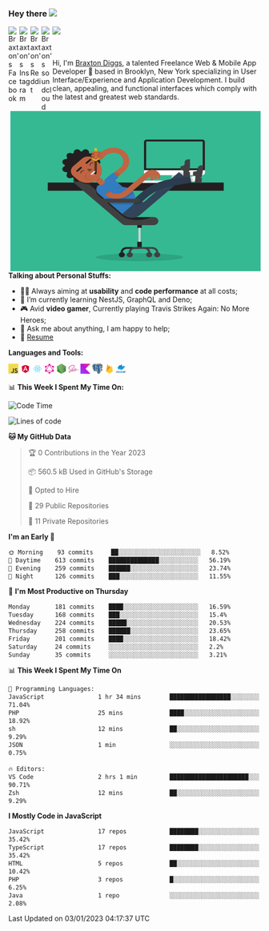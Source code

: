 ### Hey there <img src="https://media.giphy.com/media/hvRJCLFzcasrR4ia7z/giphy.gif" width="25">
<a href="https://www.facebook.com/BiggDiggz">
  <img align="left" alt="Braxton's Facebook" width="22px" src="https://cdn.jsdelivr.net/npm/simple-icons@v3/icons/facebook.svg" />
</a>
<a href="http://instagram.com/biggdiggz">
  <img align="left" alt="Braxton's Instagram" width="22px" src="https://cdn.jsdelivr.net/npm/simple-icons@v3/icons/instagram.svg" />
</a>
<a href="https://reddit.com/user/BiggDiggz/">
  <img align="left" alt="Braxton's Reddit" width="22px" src="https://cdn.jsdelivr.net/npm/simple-icons@v3/icons/reddit.svg" />
</a>
<a href="https://soundcloud.com/braxton-diggs">
  <img align="left" alt="Braxton's soundcloud" width="22px" src="https://cdn.jsdelivr.net/npm/simple-icons@v3/icons/soundcloud.svg" />
</a>

![](https://visitor-badge.glitch.me/badge?page_id=braxtondiggs.braxtondiggs)

<br />

Hi, I'm [Braxton Diggs](https://braxtondiggs.com/), a talented Freelance Web & Mobile App Developer 🚀 based in Brooklyn, New York specializing in User Interface/Experience and Application Development. I build clean, appealing, and functional interfaces which comply with the latest and greatest web standards.

  <img align="right" alt="GIF" src="https://github.com/braxtondiggs/braxtondiggs/blob/master/coder.gif?raw=true" width="500" height="320" />
  
**Talking about Personal Stuffs:**

- 🧑‍💻 Always aiming at **usability** and **code performance** at all costs;
- 🌱 I’m currently learning NestJS, GraphQL and Deno;
- 🎮 Avid **video gamer**, Currently playing Travis Strikes Again: No More Heroes;
- 💬 Ask me about anything, I am happy to help;
- 📝 [Resume](https://braxtondiggs.com/assets/resume/braxton-diggs.pdf)

**Languages and Tools:**  

<code><img height="20" src="https://raw.githubusercontent.com/github/explore/80688e429a7d4ef2fca1e82350fe8e3517d3494d/topics/javascript/javascript.png"></code>
<code><img height="20" src="https://raw.githubusercontent.com/github/explore/80688e429a7d4ef2fca1e82350fe8e3517d3494d/topics/angular/angular.png"></code>
<code><img height="20" src="https://raw.githubusercontent.com/github/explore/80688e429a7d4ef2fca1e82350fe8e3517d3494d/topics/react/react.png"></code>
<code><img height="20" src="https://raw.githubusercontent.com/github/explore/5c058a388828bb5fde0bcafd4bc867b5bb3f26f3/topics/graphql/graphql.png"></code>
<code><img height="20" src="https://raw.githubusercontent.com/github/explore/80688e429a7d4ef2fca1e82350fe8e3517d3494d/topics/nodejs/nodejs.png"></code>
<code><img height="20" src="https://raw.githubusercontent.com/github/explore/80688e429a7d4ef2fca1e82350fe8e3517d3494d/topics/sass/sass.png"></code>
<code><img height="20" src="https://raw.githubusercontent.com/github/explore/80688e429a7d4ef2fca1e82350fe8e3517d3494d/topics/kotlin/kotlin.png"></code>
<code><img height="20" src="https://raw.githubusercontent.com/github/explore/80688e429a7d4ef2fca1e82350fe8e3517d3494d/topics/postgresql/postgresql.png"></code>
<code><img height="20" src="https://raw.githubusercontent.com/github/explore/80688e429a7d4ef2fca1e82350fe8e3517d3494d/topics/firebase/firebase.png"></code>
<code><img height="20" src="https://raw.githubusercontent.com/github/explore/80688e429a7d4ef2fca1e82350fe8e3517d3494d/topics/docker/docker.png"></code>

📊 **This Week I Spent My Time On:**
<!--START_SECTION:waka-->
![Code Time](http://img.shields.io/badge/Code%20Time-5%2C094%20hrs%207%20mins-blue)

![Lines of code](https://img.shields.io/badge/From%20Hello%20World%20I%27ve%20Written-1%20Million%20lines%20of%20code-blue)

**🐱 My GitHub Data** 

> 🏆 0 Contributions in the Year 2023
 > 
> 📦 560.5 kB Used in GitHub's Storage 
 > 
> 💼 Opted to Hire
 > 
> 📜 29 Public Repositories 
 > 
> 🔑 11 Private Repositories  
 > 
**I'm an Early 🐤** 

```text
🌞 Morning    93 commits     ██░░░░░░░░░░░░░░░░░░░░░░░   8.52% 
🌆 Daytime    613 commits    ██████████████░░░░░░░░░░░   56.19% 
🌃 Evening    259 commits    ██████░░░░░░░░░░░░░░░░░░░   23.74% 
🌙 Night      126 commits    ███░░░░░░░░░░░░░░░░░░░░░░   11.55%

```
📅 **I'm Most Productive on Thursday** 

```text
Monday       181 commits    ████░░░░░░░░░░░░░░░░░░░░░   16.59% 
Tuesday      168 commits    ███░░░░░░░░░░░░░░░░░░░░░░   15.4% 
Wednesday    224 commits    █████░░░░░░░░░░░░░░░░░░░░   20.53% 
Thursday     258 commits    ██████░░░░░░░░░░░░░░░░░░░   23.65% 
Friday       201 commits    ████░░░░░░░░░░░░░░░░░░░░░   18.42% 
Saturday     24 commits     ░░░░░░░░░░░░░░░░░░░░░░░░░   2.2% 
Sunday       35 commits     ░░░░░░░░░░░░░░░░░░░░░░░░░   3.21%

```


📊 **This Week I Spent My Time On** 

```text
💬 Programming Languages: 
JavaScript               1 hr 34 mins        █████████████████░░░░░░░░   71.04% 
PHP                      25 mins             ████░░░░░░░░░░░░░░░░░░░░░   18.92% 
sh                       12 mins             ██░░░░░░░░░░░░░░░░░░░░░░░   9.29% 
JSON                     1 min               ░░░░░░░░░░░░░░░░░░░░░░░░░   0.75%

🔥 Editors: 
VS Code                  2 hrs 1 min         ██████████████████████░░░   90.71% 
Zsh                      12 mins             ██░░░░░░░░░░░░░░░░░░░░░░░   9.29%

```

**I Mostly Code in JavaScript** 

```text
JavaScript               17 repos            ████████░░░░░░░░░░░░░░░░░   35.42% 
TypeScript               17 repos            ████████░░░░░░░░░░░░░░░░░   35.42% 
HTML                     5 repos             ██░░░░░░░░░░░░░░░░░░░░░░░   10.42% 
PHP                      3 repos             █░░░░░░░░░░░░░░░░░░░░░░░░   6.25% 
Java                     1 repo              ░░░░░░░░░░░░░░░░░░░░░░░░░   2.08%

```



 Last Updated on 03/01/2023 04:17:37 UTC
<!--END_SECTION:waka-->

